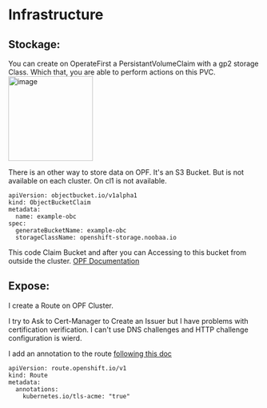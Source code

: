 # Infrastructure

## Stockage: 
You can create on OperateFirst a PersistantVolumeClaim with a gp2 storage Class. Which that, you are able to perform actions on this PVC.
<img width="169" alt="image" src="https://user-images.githubusercontent.com/97517335/168229148-dedf65a8-06ea-4a11-bc28-49cd4d0fc19b.png">

There is an other way to store data on OPF. It's an S3 Bucket. But is not available on each cluster. On cl1 is not available.

```
apiVersion: objectbucket.io/v1alpha1
kind: ObjectBucketClaim
metadata:
  name: example-obc
spec:
  generateBucketName: example-obc
  storageClassName: openshift-storage.noobaa.io
```

This code Claim Bucket and after you can Accessing to this bucket from outside the cluster. [OPF Documentation](https://www.operate-first.cloud/apps/content/ocs/buckets-external-access.html)


## Expose:

I create a Route on OPF Cluster.

I try to Ask to Cert-Manager to Create an Issuer but I have problems with certification verification. I can't use DNS challenges and HTTP challenge configuration is wierd.

I add an annotation to the route [following this doc](https://www.operate-first.cloud/apps/content/acme/issuing_certificates.html) 

```
apiVersion: route.openshift.io/v1
kind: Route
metadata:
  annotations:
    kubernetes.io/tls-acme: "true"
```
